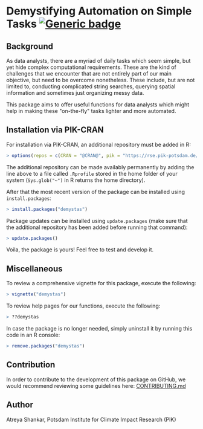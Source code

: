 # Demystifying Automation on Simple Tasks [![Generic badge](https://img.shields.io/badge/release-v1.3.11-blue.svg)](https://github.com/pik-piam/demystas/releases/)

## Background

As data analysts, there are a myriad of daily tasks which seem simple, but yet hide complex computational requirements. These are the kind of challenges that we encounter that are not entirely part of our main objective, but need to be overcome nonetheless. These include, but are not limited to, conducting complicated string searches, querying spatial information and sometimes just organizing messy data.

This package aims to offer useful functions for data analysts which might help in making these "on-the-fly" tasks lighter and more automated.

## Installation via PIK-CRAN

For installation via PIK-CRAN, an additional repository must be added in R:

```r
> options(repos = c(CRAN = "@CRAN@", pik = "https://rse.pik-potsdam.de/r/packages"))
```

The additional repository can be made availably permanently by adding the line above to a file called `.Rprofile` stored in the home folder of your system (`Sys.glob("~")` in R returns the home directory).

After that the most recent version of the package can be installed using `install.packages`:

```r
> install.packages("demystas")
```

Package updates can be installed using `update.packages` (make sure that the additional repository has been added before running that command):

```r
> update.packages()
```

Voila, the package is yours! Feel free to test and develop it.

## Miscellaneous

To review a comprehensive vignette for this package, execute the following:

```r
> vignette("demystas")
```

To review help pages for our functions, execute the following:

```r
> ??demystas
```

In case the package is no longer needed, simply uninstall it by running this code in an R console:

```r
> remove.packages("demystas")
```

## Contribution

In order to contribute to the development of this package on GitHub, we would recommend reviewing some guidelines here: [CONTRIBUTING.md](/vignettes/CONTRIBUTING.md)

## Author

Atreya Shankar, Potsdam Institute for Climate Impact Research (PIK)
